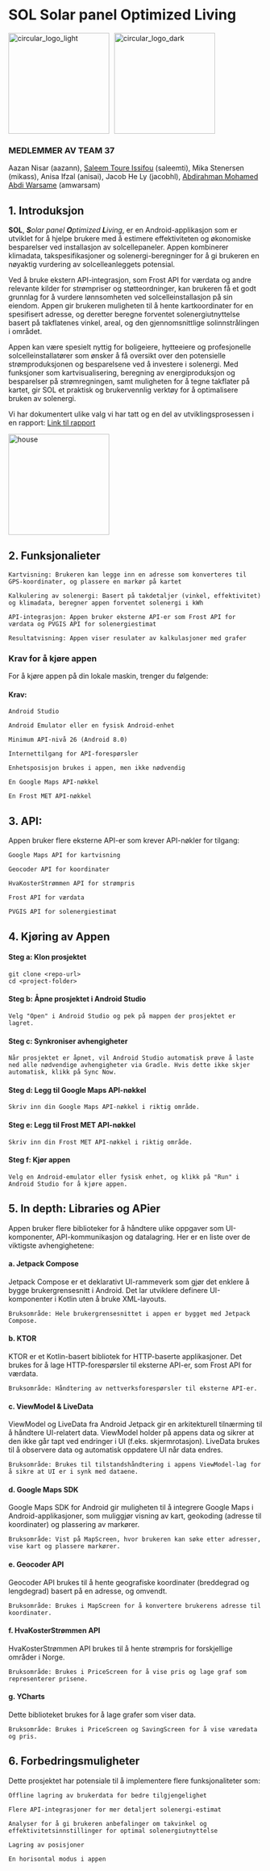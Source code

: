 # SOL Solar panel Optimized Living

<div style="display: flex; gap: 10px; align-items: center;">
  <img src="https://github.com/user-attachments/assets/529f4c44-8856-45c8-bbbd-a09390057304" alt="circular_logo_light" width="200"/>
  <img src="https://github.com/user-attachments/assets/30237466-45e2-4b38-b79f-78eb4f86db40" alt="circular_logo_dark" width="200"/>
</div>

### MEDLEMMER AV TEAM 37

Aazan Nisar (aazann), [Saleem Toure Issifou](https://www.linkedin.com/in/saleem-toure-issifou) (saleemti), Mika Stenersen (mikass), Anisa Ifzal (anisai), Jacob He Ly (jacobhl), [Abdirahman Mohamed Abdi Warsame](https://www.linkedin.com/in/abdirahman-m-a-warsame-6a5636252/) (amwarsam)
 
## 1. Introduksjon

<b>SOL</b>, <i><b>S</b>olar panel <b>O</b>ptimized <b>L</b>iving</i>, er en Android-applikasjon som er utviklet for å hjelpe brukere med å estimere effektiviteten og økonomiske besparelser ved installasjon av solcellepaneler. Appen kombinerer klimadata, takspesifikasjoner og solenergi-beregninger for å gi brukeren en nøyaktig vurdering av solcelleanleggets potensial.

Ved å bruke ekstern API-integrasjon, som Frost API for værdata og andre relevante kilder for strømpriser og støtteordninger, kan brukeren få et godt grunnlag for å vurdere lønnsomheten ved solcelleinstallasjon på sin eiendom. Appen gir brukeren muligheten til å hente kartkoordinater for en spesifisert adresse, og deretter beregne forventet solenergiutnyttelse basert på takflatenes vinkel, areal, og den gjennomsnittlige solinnstrålingen i området.

Appen kan være spesielt nyttig for boligeiere, hytteeiere og profesjonelle solcelleinstallatører som ønsker å få oversikt over den potensielle strømproduksjonen og besparelsene ved å investere i solenergi. Med funksjoner som kartvisualisering, beregning av energiproduksjon og besparelser på strømregningen, samt muligheten for å tegne takflater på kartet, gir SOL et praktisk og brukervennlig verktøy for å optimalisere bruken av solenergi.

Vi har dokumentert ulike valg vi har tatt og en del av utviklingsprosessen i en rapport: [Link til rapport](https://uio-my.sharepoint.com/:w:/g/personal/saleemti_uio_no/Eei1519-jO9BmvReQEVQvbIBXEOvnDmD8KL4PdQf1XBh4g)

<div style="display: flex; gap: 10px; align-items: center;">
  <img src="https://github.com/user-attachments/assets/abc9faaa-5069-45ed-ad95-43bfdd5d3ea8" alt="house" width="200"/>
</div>

## 2. Funksjonalieter

    Kartvisning: Brukeren kan legge inn en adresse som konverteres til GPS-koordinater, og plassere en markør på kartet

    Kalkulering av solenergi: Basert på takdetaljer (vinkel, effektivitet) og klimadata, beregner appen forventet solenergi i kWh

    API-integrasjon: Appen bruker eksterne API-er som Frost API for værdata og PVGIS API for solenergiestimat

    Resultatvisning: Appen viser resulater av kalkulasjoner med grafer
    

###  Krav for å kjøre appen

  For å kjøre appen på din lokale maskin, trenger du følgende:
   #### Krav:

    Android Studio

    Android Emulator eller en fysisk Android-enhet
    
    Minimum API-nivå 26 (Android 8.0)

    Internettilgang for API-forespørsler

    Enhetsposisjon brukes i appen, men ikke nødvendig

    En Google Maps API-nøkkel

    En Frost MET API-nøkkel

## 3. API:

Appen bruker flere eksterne API-er som krever API-nøkler for tilgang:

    Google Maps API for kartvisning

    Geocoder API for koordinater

    HvaKosterStrømmen API for strømpris

    Frost API for værdata

    PVGIS API for solenergiestimat

## 4. Kjøring av Appen
#### Steg a: Klon prosjektet
  ```
  git clone <repo-url>
  cd <project-folder>
```

#### Steg b: Åpne prosjektet i Android Studio

    Velg "Open" i Android Studio og pek på mappen der prosjektet er lagret.

#### Steg c: Synkroniser avhengigheter

    Når prosjektet er åpnet, vil Android Studio automatisk prøve å laste ned alle nødvendige avhengigheter via Gradle. Hvis dette ikke skjer automatisk, klikk på Sync Now.

#### Steg d: Legg til Google Maps API-nøkkel

    Skriv inn din Google Maps API-nøkkel i riktig område.

#### Steg e: Legg til Frost MET API-nøkkel

    Skriv inn din Frost MET API-nøkkel i riktig område.

#### Steg f: Kjør appen

    Velg en Android-emulator eller fysisk enhet, og klikk på "Run" i Android Studio for å kjøre appen.

## 5. In depth: Libraries og APier

Appen bruker flere biblioteker for å håndtere ulike oppgaver som UI-komponenter, API-kommunikasjon og datalagring. Her er en liste over de viktigste avhengighetene:
#### a. Jetpack Compose

Jetpack Compose er et deklarativt UI-rammeverk som gjør det enklere å bygge brukergrensesnitt i Android. Det lar utviklere definere UI-komponenter i Kotlin uten å bruke XML-layouts.

    Bruksområde: Hele brukergrensesnittet i appen er bygget med Jetpack Compose.

#### b. KTOR

KTOR er et Kotlin-basert bibliotek for HTTP-baserte applikasjoner. Det brukes for å lage HTTP-forespørsler til eksterne API-er, som Frost API for værdata.

    Bruksområde: Håndtering av nettverksforespørsler til eksterne API-er.

#### c. ViewModel & LiveData

ViewModel og LiveData fra Android Jetpack gir en arkitekturell tilnærming til å håndtere UI-relatert data. ViewModel holder på appens data og sikrer at den ikke går tapt ved endringer i UI (f.eks. skjermrotasjon). LiveData brukes til å observere data og automatisk oppdatere UI når data endres.

    Bruksområde: Brukes til tilstandshåndtering i appens ViewModel-lag for å sikre at UI er i synk med dataene.

#### d. Google Maps SDK

Google Maps SDK for Android gir muligheten til å integrere Google Maps i Android-applikasjoner, som muliggjør visning av kart, geokoding (adresse til koordinater) og plassering av markører.

    Bruksområde: Vist på MapScreen, hvor brukeren kan søke etter adresser, vise kart og plassere markører.

#### e. Geocoder API

Geocoder API brukes til å hente geografiske koordinater (breddegrad og lengdegrad) basert på en adresse, og omvendt.

    Bruksområde: Brukes i MapScreen for å konvertere brukerens adresse til koordinater.

#### f. HvaKosterStrømmen API

HvaKosterStrømmen API brukes til å hente strømpris for forskjellige områder i Norge.

    Bruksområde: Brukes i PriceScreen for å vise pris og lage graf som representerer prisene.

#### g. YCharts

Dette biblioteket brukes for å lage grafer som viser data.

    Bruksområde: Brukes i PriceScreen og SavingScreen for å vise væredata og pris.

## 6. Forbedringsmuligheter

Dette prosjektet har potensiale til å implementere flere funksjonaliteter som:

    Offline lagring av brukerdata for bedre tilgjengelighet

    Flere API-integrasjoner for mer detaljert solenergi-estimat

    Analyser for å gi brukeren anbefalinger om takvinkel og effektivitetsinnstillinger for optimal solenergiutnyttelse

    Lagring av posisjoner 

    En horisontal modus i appen

    
